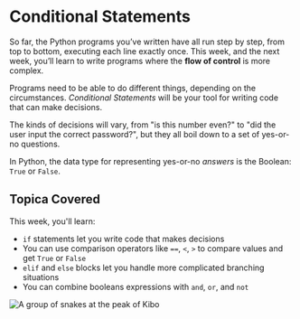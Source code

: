 # Conditional Statements

So far, the Python programs you’ve written have all run step by step, from top to bottom, executing each line exactly once. This week, and the next week, you’ll learn to write programs where the **flow of control** is more complex.

Programs need to be able to do different things, depending on the circumstances. _Conditional Statements_ will be your tool for writing code that can make decisions.

The kinds of decisions will vary, from "is this number even?" to "did the user input the correct password?", but they all boil down to a set of yes-or-no questions.

In Python, the data type for representing yes-or-no _answers_ is the Boolean: `True` or `False`.

## Topica Covered

This week, you'll learn:

- `if` statements let you write code that makes decisions
- You can use comparison operators like `==`, `<`, `>` to compare values and get `True` or `False`
- `elif` and `else` blocks let you handle more complicated branching situations
- You can combine booleans expressions with `and`, `or`, and `not`

![A group of snakes at the peak of Kibo](/images/snake_summit.png)
